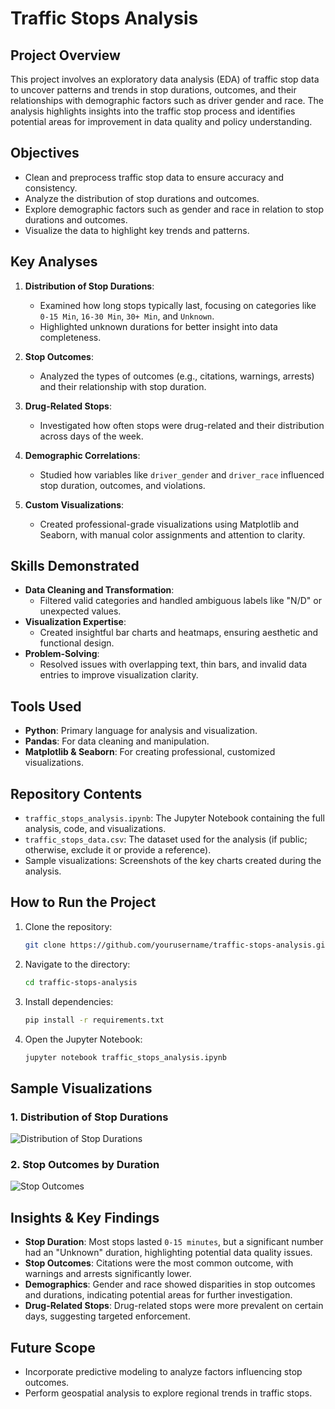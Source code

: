 # Traffic Stops Analysis

## Project Overview
This project involves an exploratory data analysis (EDA) of traffic stop data to uncover patterns and trends in stop durations, outcomes, and their relationships with demographic factors such as driver gender and race. The analysis highlights insights into the traffic stop process and identifies potential areas for improvement in data quality and policy understanding.

## Objectives
- Clean and preprocess traffic stop data to ensure accuracy and consistency.
- Analyze the distribution of stop durations and outcomes.
- Explore demographic factors such as gender and race in relation to stop durations and outcomes.
- Visualize the data to highlight key trends and patterns.

## Key Analyses
1. **Distribution of Stop Durations**:
   - Examined how long stops typically last, focusing on categories like `0-15 Min`, `16-30 Min`, `30+ Min`, and `Unknown`.
   - Highlighted unknown durations for better insight into data completeness.

2. **Stop Outcomes**:
   - Analyzed the types of outcomes (e.g., citations, warnings, arrests) and their relationship with stop duration.

3. **Drug-Related Stops**:
   - Investigated how often stops were drug-related and their distribution across days of the week.

4. **Demographic Correlations**:
   - Studied how variables like `driver_gender` and `driver_race` influenced stop duration, outcomes, and violations.

5. **Custom Visualizations**:
   - Created professional-grade visualizations using Matplotlib and Seaborn, with manual color assignments and attention to clarity.

## Skills Demonstrated
- **Data Cleaning and Transformation**:
  - Filtered valid categories and handled ambiguous labels like "N/D" or unexpected values.
- **Visualization Expertise**:
  - Created insightful bar charts and heatmaps, ensuring aesthetic and functional design.
- **Problem-Solving**:
  - Resolved issues with overlapping text, thin bars, and invalid data entries to improve visualization clarity.

## Tools Used
- **Python**: Primary language for analysis and visualization.
- **Pandas**: For data cleaning and manipulation.
- **Matplotlib & Seaborn**: For creating professional, customized visualizations.

## Repository Contents
- `traffic_stops_analysis.ipynb`: The Jupyter Notebook containing the full analysis, code, and visualizations.
- `traffic_stops_data.csv`: The dataset used for the analysis (if public; otherwise, exclude it or provide a reference).
- Sample visualizations: Screenshots of the key charts created during the analysis.

## How to Run the Project
1. Clone the repository:
   ```bash
   git clone https://github.com/yourusername/traffic-stops-analysis.git
   ```
2. Navigate to the directory:
   ```bash
   cd traffic-stops-analysis
   ```
3. Install dependencies:
   ```bash
   pip install -r requirements.txt
   ```
4. Open the Jupyter Notebook:
   ```bash
   jupyter notebook traffic_stops_analysis.ipynb
   ```

## Sample Visualizations
### 1. Distribution of Stop Durations
![Distribution of Stop Durations](images/stop_duration_distribution.png)

### 2. Stop Outcomes by Duration
![Stop Outcomes](images/stop_outcomes.png)

## Insights & Key Findings
- **Stop Duration**: Most stops lasted `0-15 minutes`, but a significant number had an "Unknown" duration, highlighting potential data quality issues.
- **Stop Outcomes**: Citations were the most common outcome, with warnings and arrests significantly lower.
- **Demographics**: Gender and race showed disparities in stop outcomes and durations, indicating potential areas for further investigation.
- **Drug-Related Stops**: Drug-related stops were more prevalent on certain days, suggesting targeted enforcement.

## Future Scope
- Incorporate predictive modeling to analyze factors influencing stop outcomes.
- Perform geospatial analysis to explore regional trends in traffic stops.
